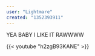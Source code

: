 ```yaml
---
user: "Lightmare"
created: "1352393911"
---
```


YEA BABY I LIKE IT RAWWWW

{{< youtube "h2zgB93KANE" >}}
